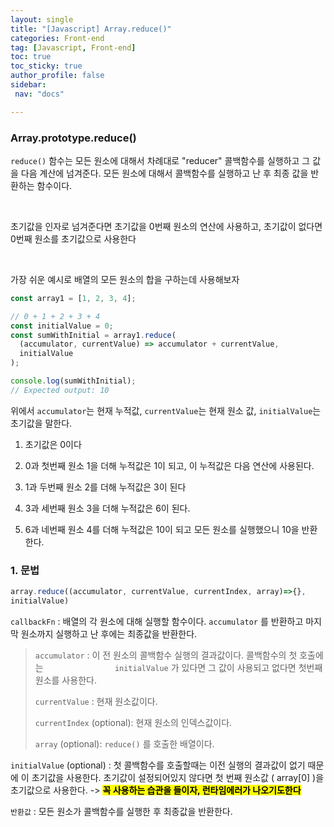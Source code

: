 ```yaml
---
layout: single
title: "[Javascript] Array.reduce()"
categories: Front-end
tag: [Javascript, Front-end]
toc: true
toc_sticky: true
author_profile: false
sidebar:
 nav: "docs"

---
```


### Array.prototype.reduce()

`reduce()` 함수는 모든 원소에 대해서 차례대로 "reducer" 콜백함수를 실행하고 그 값을 다음 계산에 넘겨준다. 모든 원소에 대해서 콜백함수를 실행하고 난 후 최종 값을 반환하는 함수이다. 

<br>

초기값을 인자로 넘겨준다면 초기값을 0번째 원소의 연산에 사용하고, 초기값이 없다면 0번째 원소를 초기값으로 사용한다

<br>

가장 쉬운 예시로 배열의 모든 원소의 합을 구하는데 사용해보자

```js
const array1 = [1, 2, 3, 4];

// 0 + 1 + 2 + 3 + 4
const initialValue = 0;
const sumWithInitial = array1.reduce(
  (accumulator, currentValue) => accumulator + currentValue,
  initialValue
);

console.log(sumWithInitial);
// Expected output: 10
```

위에서 `accumulator`는 현재 누적값, `currentValue`는 현재 원소 값, `initialValue`는 초기값을 말한다.

1. 초기값은 0이다

2. 0과 첫번째 원소 1을 더해 누적값은 1이 되고, 이 누적값은 다음 연산에 사용된다.

3. 1과 두번째 원소 2를 더해 누적값은 3이 된다

4. 3과 세번째 원소 3을 더해 누적값은 6이 된다.

5. 6과 네번째 원소 4를 더해 누적값은 10이 되고 모든 원소를 실행했으니 10을 반환한다.

### 1. 문법

```js
array.reduce((accumulator, currentValue, currentIndex, array)=>{},
initialValue)
```

`callbackFn` : 배열의 각 원소에 대해 실행할 함수이다. `accumulator` 를 반환하고 마지막 원소까지 실행하고 난 후에는 최종값을 반환한다.

> `accumulator` : 이 전 원소의 콜백함수 실행의 결과값이다. 콜백함수의 첫 호출에는                             `initialValue` 가 있다면 그 값이 사용되고 없다면 첫번째 원소를 사용한다.
> 
> `currentValue` : 현재 원소값이다. 
> 
> `currentIndex` (optional): 현재 원소의 인덱스값이다.
> 
> `array` (optional): `reduce()` 를 호출한 배열이다.

`initialValue` (optional) : 첫 콜백함수를 호출할때는 이전 실행의 결과값이 없기 때문에 이 초기값을 사용한다. 초기값이 설정되어있지 않다면 첫 번째 원소값 ( array[0] )을 초기값으로 사용한다.  -> <mark>**꼭 사용하는 습관을 들이자, 런타임에러가 나오기도한다**</mark>

`반환값` : 모든 원소가 콜백함수를 실행한 후 최종값을 반환한다. 
